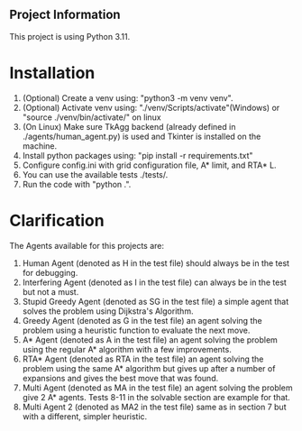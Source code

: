## Project Information

This project is using Python 3.11.

# Installation

1. (Optional) Create a venv using: "python3 -m venv venv".
2. (Optional) Activate venv using: "./venv/Scripts/activate"(Windows) or "source ./venv/bin/activate/" on linux
3. (On Linux) Make sure TkAgg backend (already defined in ./agents/human_agent.py) is used and Tkinter is installed on the machine.
4. Install python packages using: "pip install -r requirements.txt"
5. Configure config.ini with grid configuration file, A* limit, and RTA* L.
6. You can use the available tests ./tests/.
7. Run the code with "python .".

# Clarification

The Agents available for this projects are:

1. Human Agent (denoted as H in the test file) should always be in the test for debugging.
2. Interfering Agent (denoted as I in the test file) can always be in the test but not a must.
3. Stupid Greedy Agent (denoted as SG in the test file) a simple agent that solves the problem using Dijkstra's Algorithm.
4. Greedy Agent (denoted as G in the test file) an agent solving the problem using a heuristic function to evaluate the next move.
5. A* Agent (denoted as A in the test file) an agent solving the problem using the regular A* algorithm with a few improvements.
6. RTA* Agent (denoted as RTA in the test file) an agent solving the problem using the same A* algorithm but gives up after a number of expansions and gives the best move that was found.
7. Multi Agent (denoted as MA in the test file) an agent solving the problem give 2 A* agents. Tests 8-11 in the solvable section are example for that.
8. Multi Agent 2 (denoted as MA2 in the test file) same as in section 7 but with a different, simpler heuristic.










